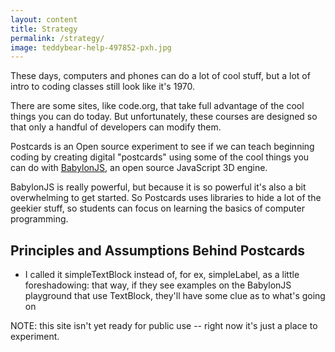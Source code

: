 ```yaml
---
layout: content
title: Strategy 
permalink: /strategy/
image: teddybear-help-497852-pxh.jpg
---
```



These days, computers and phones can do a lot of cool stuff, but a lot of intro to coding classes still look like it's 1970.

There are some sites, like code.org, that take full advantage of the cool things you can do today. But unfortunately, these courses are designed
so that only a handful of developers can modify them.

Postcards is an Open source experiment to see if we can teach beginning  coding by creating digital "postcards" using some of the cool things you can do with [BabylonJS](https://www.babylonjs.com/), an open source JavaScript 3D engine.

BabylonJS is really powerful, but because it is so powerful it's also a bit overwhelming to get started. So Postcards uses libraries to hide a lot of the geekier stuff, so students can focus on learning the basics of computer programming.

## Principles and Assumptions Behind Postcards
- I called it simpleTextBlock instead of, for ex, simpleLabel, as a little foreshadowing: that way, if they see examples on the BabylonJS playground that use TextBlock, they'll have some clue as to what's going on 



NOTE: this site isn't yet ready for public use -- right now it's just a place to experiment.